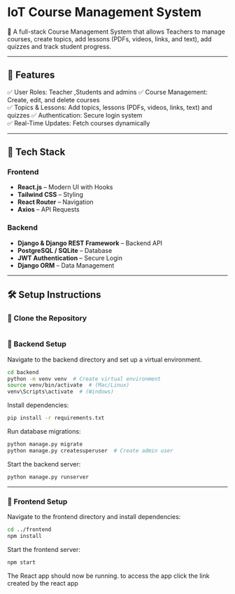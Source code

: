 # IoT Course Management System

🚀 A full-stack  Course Management System that allows Teachers to manage courses, create topics, add lessons (PDFs, videos, links, and text), add quizzes and track student progress.

---

## 📌 Features

✅ User Roles: Teacher ,Students  and admins
✅ Course Management: Create, edit, and delete courses  
✅ Topics & Lessons: Add topics, lessons (PDFs, videos, links, text) and quizzes 
✅ Authentication: Secure login system  
✅ Real-Time Updates: Fetch courses dynamically  

---

## 📂 Tech Stack

### Frontend  
- **React.js** – Modern UI with Hooks  
- **Tailwind CSS** – Styling  
- **React Router** – Navigation  
- **Axios** – API Requests  

### Backend  
- **Django & Django REST Framework** – Backend API  
- **PostgreSQL / SQLite** – Database  
- **JWT Authentication** – Secure Login  
- **Django ORM** – Data Management  

---

## 🛠 Setup Instructions

### ⿡ Clone the Repository

```bash

```

### ⿢ Backend Setup

Navigate to the backend directory and set up a virtual environment.

```bash
cd backend
python -m venv venv  # Create virtual environment
source venv/bin/activate  # (Mac/Linux)
venv\Scripts\activate  # (Windows)
```

Install dependencies:

```bash
pip install -r requirements.txt
```

Run database migrations:

```bash
python manage.py migrate
python manage.py createsuperuser  # Create admin user
```

Start the backend server:

```bash
python manage.py runserver
```

---

### ⿣ Frontend Setup

Navigate to the frontend directory and install dependencies:

```bash
cd ../frontend
npm install
```

Start the frontend server:

```bash
npm start
```

The React app should now be running. to access the app click the link created by the react app



